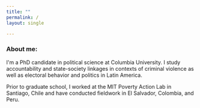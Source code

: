 ```yaml
---
title: ""
permalink: /
layout: single

---
```


### About me:
I'm a PhD candidate in political science at Columbia University. I study accountability and state-society linkages in contexts of criminal violence as well as electoral behavior and politics in Latin America.

Prior to graduate school, I worked at the MIT Poverty Action Lab in Santiago, Chile and have conducted fieldwork in El Salvador, Colombia, and Peru. 




